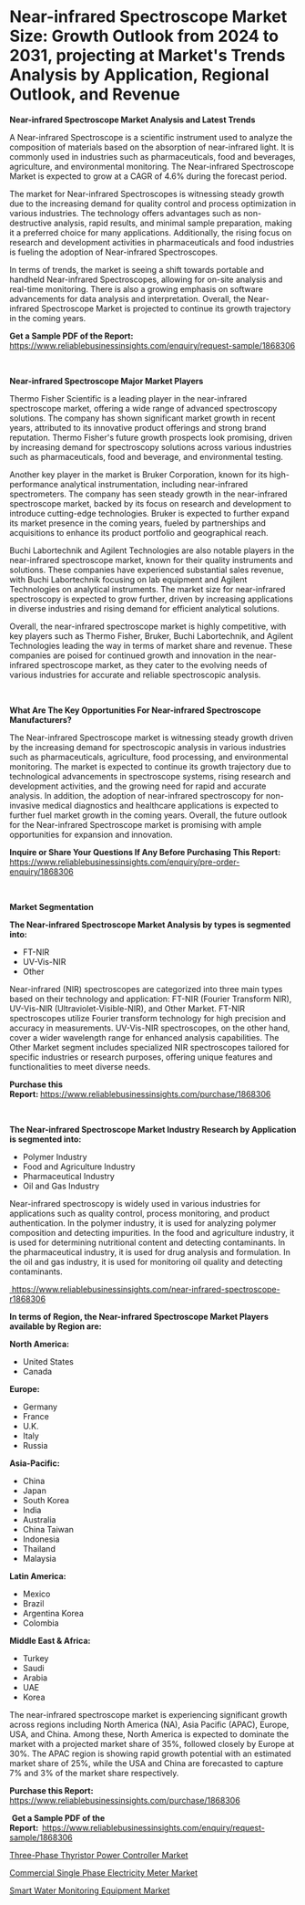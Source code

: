 <p><h1>Near-infrared Spectroscope Market Size: Growth Outlook from 2024 to 2031, projecting at Market's Trends Analysis by Application, Regional Outlook, and Revenue</h1></p><p><strong>Near-infrared Spectroscope Market Analysis and Latest Trends</strong></p>
<p><p>A Near-infrared Spectroscope is a scientific instrument used to analyze the composition of materials based on the absorption of near-infrared light. It is commonly used in industries such as pharmaceuticals, food and beverages, agriculture, and environmental monitoring. The Near-infrared Spectroscope Market is expected to grow at a CAGR of 4.6% during the forecast period.</p><p>The market for Near-infrared Spectroscopes is witnessing steady growth due to the increasing demand for quality control and process optimization in various industries. The technology offers advantages such as non-destructive analysis, rapid results, and minimal sample preparation, making it a preferred choice for many applications. Additionally, the rising focus on research and development activities in pharmaceuticals and food industries is fueling the adoption of Near-infrared Spectroscopes.</p><p>In terms of trends, the market is seeing a shift towards portable and handheld Near-infrared Spectroscopes, allowing for on-site analysis and real-time monitoring. There is also a growing emphasis on software advancements for data analysis and interpretation. Overall, the Near-infrared Spectroscope Market is projected to continue its growth trajectory in the coming years.</p></p>
<p><strong>Get a Sample PDF of the Report:&nbsp;</strong> <a href="https://www.reliablebusinessinsights.com/enquiry/request-sample/1868306">https://www.reliablebusinessinsights.com/enquiry/request-sample/1868306</a></p>
<p>&nbsp;</p>
<p><strong>Near-infrared Spectroscope Major Market Players</strong></p>
<p><p>Thermo Fisher Scientific is a leading player in the near-infrared spectroscope market, offering a wide range of advanced spectroscopy solutions. The company has shown significant market growth in recent years, attributed to its innovative product offerings and strong brand reputation. Thermo Fisher's future growth prospects look promising, driven by increasing demand for spectroscopy solutions across various industries such as pharmaceuticals, food and beverage, and environmental testing.</p><p>Another key player in the market is Bruker Corporation, known for its high-performance analytical instrumentation, including near-infrared spectrometers. The company has seen steady growth in the near-infrared spectroscope market, backed by its focus on research and development to introduce cutting-edge technologies. Bruker is expected to further expand its market presence in the coming years, fueled by partnerships and acquisitions to enhance its product portfolio and geographical reach.</p><p>Buchi Labortechnik and Agilent Technologies are also notable players in the near-infrared spectroscope market, known for their quality instruments and solutions. These companies have experienced substantial sales revenue, with Buchi Labortechnik focusing on lab equipment and Agilent Technologies on analytical instruments. The market size for near-infrared spectroscopy is expected to grow further, driven by increasing applications in diverse industries and rising demand for efficient analytical solutions.</p><p>Overall, the near-infrared spectroscope market is highly competitive, with key players such as Thermo Fisher, Bruker, Buchi Labortechnik, and Agilent Technologies leading the way in terms of market share and revenue. These companies are poised for continued growth and innovation in the near-infrared spectroscope market, as they cater to the evolving needs of various industries for accurate and reliable spectroscopic analysis.</p></p>
<p>&nbsp;</p>
<p><strong>What Are The Key Opportunities For Near-infrared Spectroscope Manufacturers?</strong></p>
<p><p>The Near-infrared Spectroscope market is witnessing steady growth driven by the increasing demand for spectroscopic analysis in various industries such as pharmaceuticals, agriculture, food processing, and environmental monitoring. The market is expected to continue its growth trajectory due to technological advancements in spectroscope systems, rising research and development activities, and the growing need for rapid and accurate analysis. In addition, the adoption of near-infrared spectroscopy for non-invasive medical diagnostics and healthcare applications is expected to further fuel market growth in the coming years. Overall, the future outlook for the Near-infrared Spectroscope market is promising with ample opportunities for expansion and innovation.</p></p>
<p><strong>Inquire or Share Your Questions If Any Before Purchasing This Report:</strong> <a href="https://www.reliablebusinessinsights.com/enquiry/pre-order-enquiry/1868306">https://www.reliablebusinessinsights.com/enquiry/pre-order-enquiry/1868306</a></p>
<p>&nbsp;</p>
<p><strong>Market Segmentation</strong></p>
<p><strong>The Near-infrared Spectroscope Market Analysis by types is segmented into:</strong></p>
<p><ul><li>FT-NIR</li><li>UV-Vis-NIR</li><li>Other</li></ul></p>
<p><p>Near-infrared (NIR) spectroscopes are categorized into three main types based on their technology and application: FT-NIR (Fourier Transform NIR), UV-Vis-NIR (Ultraviolet-Visible-NIR), and Other Market. FT-NIR spectroscopes utilize Fourier transform technology for high precision and accuracy in measurements. UV-Vis-NIR spectroscopes, on the other hand, cover a wider wavelength range for enhanced analysis capabilities. The Other Market segment includes specialized NIR spectroscopes tailored for specific industries or research purposes, offering unique features and functionalities to meet diverse needs.</p></p>
<p><strong>Purchase this Report:&nbsp;</strong><a href="https://www.reliablebusinessinsights.com/purchase/1868306">https://www.reliablebusinessinsights.com/purchase/1868306</a></p>
<p>&nbsp;</p>
<p><strong>The Near-infrared Spectroscope Market Industry Research by Application is segmented into:</strong></p>
<p><ul><li>Polymer Industry</li><li>Food and Agriculture Industry</li><li>Pharmaceutical Industry</li><li>Oil and Gas Industry</li></ul></p>
<p><p>Near-infrared spectroscopy is widely used in various industries for applications such as quality control, process monitoring, and product authentication. In the polymer industry, it is used for analyzing polymer composition and detecting impurities. In the food and agriculture industry, it is used for determining nutritional content and detecting contaminants. In the pharmaceutical industry, it is used for drug analysis and formulation. In the oil and gas industry, it is used for monitoring oil quality and detecting contaminants.</p></p>
<p><a href="https://www.reliablebusinessinsights.com/near-infrared-spectroscope-r1868306">&nbsp;https://www.reliablebusinessinsights.com/near-infrared-spectroscope-r1868306</a></p>
<p><strong>In terms of Region, the Near-infrared Spectroscope Market Players available by Region are:</strong></p>
<p>
    <p> <strong> North America: </strong>
        <ul>
            <li>United States</li>
            <li>Canada</li>
        </ul>
        </p> 
    <p> <strong> Europe: </strong>
        <ul>
            <li>Germany</li>
            <li>France</li>
            <li>U.K.</li>
            <li>Italy</li>
            <li>Russia</li>
        </ul>
        </p> 
    <p> <strong> Asia-Pacific: </strong>
        <ul>
            <li>China</li>
            <li>Japan</li>
            <li>South Korea</li>
            <li>India</li>
            <li>Australia</li>
            <li>China Taiwan</li>
            <li>Indonesia</li>
            <li>Thailand</li>
            <li>Malaysia</li>
        </ul>
        </p> 
    <p> <strong> Latin America: </strong>
        <ul>
            <li>Mexico</li>
            <li>Brazil</li>
            <li>Argentina Korea</li>
            <li>Colombia</li>
        </ul>
        </p> 
    <p> <strong> Middle East & Africa: </strong>
        <ul>
            <li>Turkey</li>
            <li>Saudi</li>
            <li>Arabia</li>
            <li>UAE</li>
            <li>Korea</li>
        </ul>
    </p>
    </p>
<p><p>The near-infrared spectroscope market is experiencing significant growth across regions including North America (NA), Asia Pacific (APAC), Europe, USA, and China. Among these, North America is expected to dominate the market with a projected market share of 35%, followed closely by Europe at 30%. The APAC region is showing rapid growth potential with an estimated market share of 25%, while the USA and China are forecasted to capture 7% and 3% of the market share respectively.</p></p>
<p><strong>Purchase this Report: </strong><a href="https://www.reliablebusinessinsights.com/purchase/1868306">https://www.reliablebusinessinsights.com/purchase/1868306</a></p>
<p>&nbsp;<strong>Get a Sample PDF of the Report:&nbsp;&nbsp;</strong><a href="https://www.reliablebusinessinsights.com/enquiry/request-sample/1868306">https://www.reliablebusinessinsights.com/enquiry/request-sample/1868306</a></p>
<p><strong></strong></p>
<p><p><a href="https://github.com/BurtonGALEN/Market-Research-Report-List-1/blob/main/three-phase-thyristor-power-controller-market.md">Three-Phase Thyristor Power Controller Market</a></p><p><a href="https://github.com/nusratjahan12006/Market-Research-Report-List-2/blob/main/commercial-single-phase-electricity-meter-market.md">Commercial Single Phase Electricity Meter Market</a></p><p><a href="https://github.com/VincentButlerjXXf/Market-Research-Report-List-1/blob/main/smart-water-monitoring-equipment-market.md">Smart Water Monitoring Equipment Market</a></p></p>